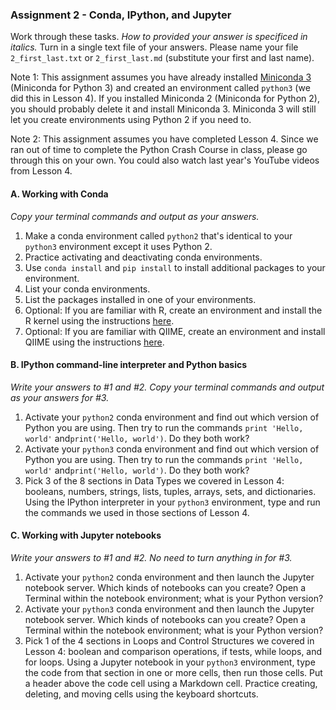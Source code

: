 ### Assignment 2 - Conda, IPython, and Jupyter

Work through these tasks. *How to provided your answer is specificed in italics.* Turn in a single text file of your answers. Please name your file `2_first_last.txt` or `2_first_last.md` (substitute your first and last name).

Note 1: This assignment assumes you have already installed [Miniconda 3](https://conda.io/miniconda.html) (Miniconda for Python 3) and created an environment called `python3` (we did this in Lesson 4). If you installed Miniconda 2 (Miniconda for Python 2), you should probably delete it and install Miniconda 3. Miniconda 3 will still let you create environments using Python 2 if you need to.

Note 2: This assignment assumes you have completed Lesson 4. Since we ran out of time to complete the Python Crash Course in class, please go through this on your own. You could also watch last year's YouTube videos from Lesson 4.

#### A. Working with Conda

*Copy your terminal commands and output as your answers.*

1. Make a conda environment called `python2` that's identical to your `python3` environment except it uses Python 2.
2. Practice activating and deactivating conda environments.
3. Use `conda install` and `pip install` to install additional packages to your environment.
4. List your conda environments.
5. List the packages installed in one of your environments.
6. Optional: If you are familiar with R, create an environment and install the R kernel using the instructions [here](https://www.continuum.io/blog/developer/jupyter-and-conda-r).
7. Optional: If you are familiar with QIIME, create an environment and install QIIME using the instructions [here](http://qiime.org/install/install.html).

#### B. IPython command-line interpreter and Python basics

*Write your answers to #1 and #2. Copy your terminal commands and output as your answers for #3.*

1. Activate your `python2` conda environment and find out which version of Python you are using. Then try to run the commands `print 'Hello, world'` and`print('Hello, world')`. Do they both work?
2. Activate your `python3` conda environment and find out which version of Python you are using. Then try to run the commands `print 'Hello, world'` and`print('Hello, world')`. Do they both work?
3. Pick 3 of the 8 sections in Data Types we covered in Lesson 4: booleans, numbers, strings, lists, tuples, arrays, sets, and dictionaries. Using the IPython interpreter in your `python3` environment, type and run the commands we used in those sections of Lesson 4.

#### C. Working with Jupyter notebooks

*Write your answers to #1 and #2. No need to turn anything in for #3.*

1. Activate your `python2` conda environment and then launch the Jupyter notebook server. Which kinds of notebooks can you create? Open a Terminal within the notebook environment; what is your Python version?
2. Activate your `python3` conda environment and then launch the Jupyter notebook server. Which kinds of notebooks can you create? Open a Terminal within the notebook environment; what is your Python version?
3. Pick 1 of the 4 sections in Loops and Control Structures we covered in Lesson 4: boolean and comparison operations, if tests, while loops, and for loops. Using a Jupyter notebook in your `python3` environment, type the code from that section in one or more cells, then run those cells. Put a header above the code cell using a Markdown cell. Practice creating, deleting, and moving cells using the keyboard shortcuts.
